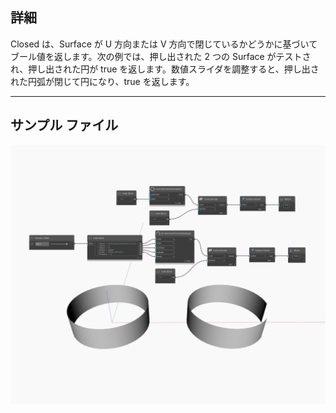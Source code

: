 ## 詳細
Closed は、Surface が U 方向または V 方向で閉じているかどうかに基づいてブール値を返します。次の例では、押し出された 2 つの Surface がテストされ、押し出された円が true を返します。数値スライダを調整すると、押し出された円弧が閉じて円になり、true を返します。
___
## サンプル ファイル

![Closed](./Autodesk.DesignScript.Geometry.Surface.Closed_img.jpg)

